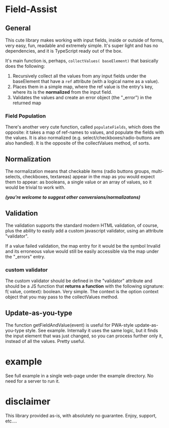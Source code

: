 # Field-Assist
## General
This cute library makes working with input fields, inside or outside of forms, very easy, fun, readable and extremely simple.
It's super light and has no dependencies, and it is TypeScript ready out of the box.   

It's main function is, perhaps, `collectValues( baseElement)` that basically does the following:
1. Recursively collect all the values from any input fields under the baseElement that have a `ref` attribute (with a logical name as a value).
1. Places them in a simple map, where the ref value is the entry's key, where its  is the **normalized** from the input field.
1. Validates the values and create an error object (the "_error") in the returned map

### Field Population
There's another very cute function, called `populateFields`, which does the opposite: it takes a map of ref-names to values,
and populate the fields with the values. It is also normalized (e.g. select/checkboxes/radio-buttons are also handled). It is
the opposite of the collectValues method, of sorts.
      
## Normalization
The normalization means that checkable items (radio buttons groups, multi-selects, checkboxes, textareas) appear in the map as 
you would expect them to appear: as booleans, a single value or an array of values, so it would be trivial to work with.

***(you're welcome to suggest other conversions/normalizatons)***

## Validation
The validation supports the standard modern HTML validation, of course, plus the ability to easily add a custom javascript
validator, using an attribute "validator".

If a value failed validation, the map entry for it would be the symbol Invalid and its erroneous value would still be easily
accessible via the map under the "_errors" entry.

### custom validator

The custom validator should be defined in the "validator" attribute and should be a JS function that **returns a function** 
with the following signature: f( value, context): boolean. Very simple. The context is the option context object that
you may pass to the collectValues method.  

## Update-as-you-type

The function getFieldAndValue(event) is useful for PWA-style update-as-you-type style. See example. Internally
it uses the same logic, but it finds the input element that was just changed, so you can process further only it, instead 
of all the values. Pretty useful.  

# example      
See full example in a single web-page under the example directory. No need for a server to run it. 

# disclaimer 
This library provided as-is, with absolutely no guarantee. Enjoy, support, etc....  

```
